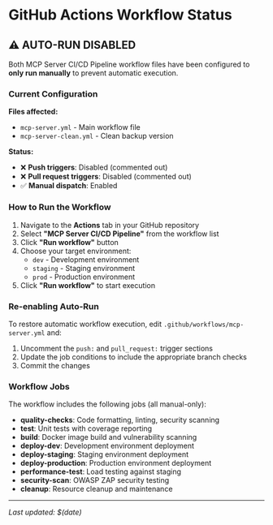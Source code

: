 # GitHub Actions Workflow Status

## ⚠️ AUTO-RUN DISABLED

Both MCP Server CI/CD Pipeline workflow files have been configured to **only run manually** to prevent automatic execution.

### Current Configuration

**Files affected:**
- `mcp-server.yml` - Main workflow file
- `mcp-server-clean.yml` - Clean backup version

**Status:**
- ❌ **Push triggers**: Disabled (commented out)
- ❌ **Pull request triggers**: Disabled (commented out)  
- ✅ **Manual dispatch**: Enabled

### How to Run the Workflow

1. Navigate to the **Actions** tab in your GitHub repository
2. Select **"MCP Server CI/CD Pipeline"** from the workflow list
3. Click **"Run workflow"** button
4. Choose your target environment:
   - `dev` - Development environment
   - `staging` - Staging environment  
   - `prod` - Production environment
5. Click **"Run workflow"** to start execution

### Re-enabling Auto-Run

To restore automatic workflow execution, edit `.github/workflows/mcp-server.yml` and:

1. Uncomment the `push:` and `pull_request:` trigger sections
2. Update the job conditions to include the appropriate branch checks
3. Commit the changes

### Workflow Jobs

The workflow includes the following jobs (all manual-only):

- **quality-checks**: Code formatting, linting, security scanning
- **test**: Unit tests with coverage reporting
- **build**: Docker image build and vulnerability scanning
- **deploy-dev**: Development environment deployment
- **deploy-staging**: Staging environment deployment  
- **deploy-production**: Production environment deployment
- **performance-test**: Load testing against staging
- **security-scan**: OWASP ZAP security testing
- **cleanup**: Resource cleanup and maintenance

---
*Last updated: $(date)*
